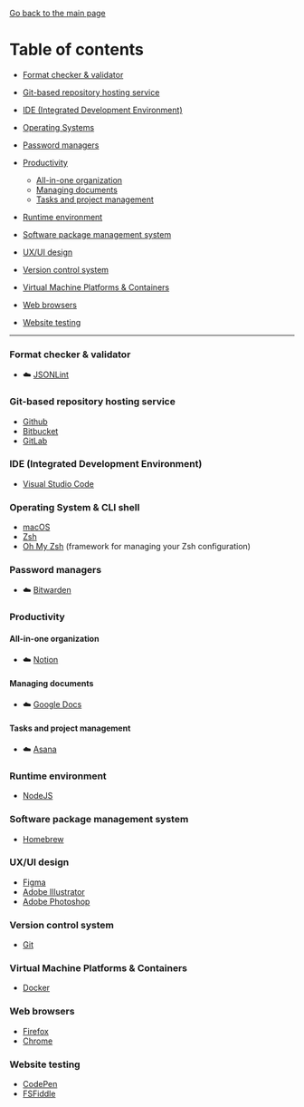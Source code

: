 [Go back to the main page](../README.md)

# Table of contents
 
- [Format checker & validator](#format-checker--validator)

- [Git-based repository hosting service](git-based-repository-hosting-service)

- [IDE (Integrated Development Environment)](#ide-integrated-development-environment)

- [Operating Systems](#operating-systems)

- [Password managers](#password-managers)

- [Productivity](#productivity)
    - [All-in-one organization](#all-in-one-organization)
    - [Managing documents](#managing-documents)
    - [Tasks and project management](#tasks-and-project-management)

- [Runtime environment](runtime-environment)

- [Software package management system](software-package-management-system)

- [UX/UI design](#uxui-design)

- [Version control system](#version-control-system)

- [Virtual Machine Platforms & Containers](virtual-machine-platforms-containers)

- [Web browsers](#web-browsers)

- [Website testing](website-testing)


---

### Format checker & validator

- :cloud: [JSONLint](https://jsonlint.com)

### Git-based repository hosting service 

- [Github](https://docs.github.com/en)
- [Bitbucket](https://bitbucket.org/product/guides)
- [GitLab](https://docs.gitlab.com/)

### IDE (Integrated Development Environment)

- [Visual Studio Code](https://code.visualstudio.com/docs)

### Operating System & CLI shell

- [macOS](https://www.apple.com/lae/macos)
- [Zsh](https://zsh.sourceforge.io/Doc/)
- [Oh My Zsh](https://github.com/ohmyzsh/ohmyzsh/wiki) (framework for managing your Zsh configuration)

### Password managers

- :cloud: [Bitwarden](https://bitwarden.com/help/)

### Productivity

#### All-in-one organization

- :cloud: [Notion](https://www.notion.so/help/guides/category/documentation)

#### Managing documents

- :cloud: [Google Docs](https://www.google.com/docs/about)

#### Tasks and project management

- :cloud: [Asana](https://developers.asana.com/docs)

### Runtime environment

- [NodeJS](https://nodejs.org/en/docs/)

### Software package management system

- [Homebrew](https://docs.brew.sh/)

### UX/UI design

- [Figma](https://help.figma.com/hc/en-us)
- [Adobe Illustrator](https://helpx.adobe.com/illustrator/user-guide.html)
- [Adobe Photoshop](https://helpx.adobe.com/photoshop/user-guide.html)

### Version control system

- [Git](https://git-scm.com)

### Virtual Machine Platforms & Containers

- [Docker](https://docs.docker.com/)

### Web browsers

- [Firefox](https://firefox-source-docs.mozilla.org/index.html)
- [Chrome](https://developer.chrome.com/docs/)

### Website testing

- [CodePen](https://blog.codepen.io/documentation/)
- [FSFiddle](https://docs.jsfiddle.net/)
